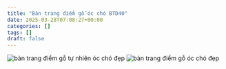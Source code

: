 ```yaml
---
title: "Bàn trang điểm gỗ óc chó BTD40"
date: 2025-03-28T07:08:27+00:00
categories: []
tags: []
draft: false
---
```

![bàn trang điểm gỗ tự nhiên óc chó đẹp](/img/ban-td/btd40/ban-trang-diem-go-oc-cho-btd40-10.webp)
![bàn trang điểm gỗ óc chó đẹp](/img/ban-td/btd40/ban-trang-diem-go-oc-cho-btd40-11.webp)